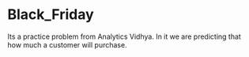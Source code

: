 # Black_Friday
Its a practice problem from Analytics Vidhya. In it we are predicting that how much a customer will purchase. 
